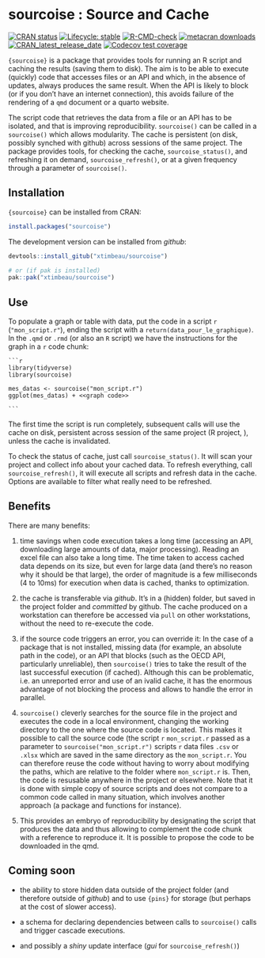 
<!-- README.md is generated from README.Rmd. Please edit that file -->

# sourcoise : Source and Cache

<!-- badges: start -->

[![CRAN
status](https://www.r-pkg.org/badges/version/sourcoise)](https://CRAN.R-project.org/package=sourcoise)
[![Lifecycle:
stable](https://img.shields.io/badge/lifecycle-stable-brightgreen.svg)](https://lifecycle.r-lib.org/articles/stages.html#stable)
[![R-CMD-check](https://github.com/xtimbeau/sourcoise/actions/workflows/R-CMD-check.yaml/badge.svg)](https://github.com/xtimbeau/sourcoise/actions/workflows/R-CMD-check.yaml)
[![metacran
downloads](https://cranlogs.r-pkg.org/badges/sourcoise)](https://cran.r-project.org/package=sourcoise)
[![CRAN_latest_release_date](https://www.r-pkg.org/badges/last-release/sourcoise)](https://cran.r-project.org/package=sourcoise)
[![Codecov test
coverage](https://codecov.io/gh/xtimbeau/sourcoise/graph/badge.svg)](https://app.codecov.io/gh/xtimbeau/sourcoise)
<!-- badges: end -->

`{sourcoise}` is a package that provides tools for running an R script
and caching the results (saving them to disk). The aim is to be able to
execute (quickly) code that accesses files or an API and which, in the
absence of updates, always produces the same result. When the API is
likely to block (or if you don’t have an internet connection), this
avoids failure of the rendering of a `qmd` document or a quarto website.

The script code that retrieves the data from a file or an API has to be
isolated, and that is improving reproducibility. `sourcoise()` can be
called in a `sourcoise()` which allows modularity. The cache is
persistent (on disk, possibly synched with github) across sessions of
the same project. The package provides tools, for checking the cache,
`sourcoise_status()`, and refreshing it on demand,
`sourcoise_refresh()`, or at a given frequency through a parameter of
`sourcoise()`.

## Installation

`{sourcoise}` can be installed from CRAN:

``` r
install.packages("sourcoise")
```

The development version can be installed from *github*:

``` r
devtools::install_gitub("xtimbeau/sourcoise")

# or (if pak is installed)
pak::pak("xtimbeau/sourcoise")
```

## Use

To populate a graph or table with data, put the code in a script `r`
(`"mon_script.r"`), ending the script with a
`return(data_pour_le_graphique)`. In the `.qmd` or `.rmd` (or also an
`R` script) we have the instructions for the graph in a `r` code chunk:

```` qmd
```r
library(tidyverse)
library(sourcoise)

mes_datas <- sourcoise("mon_script.r")
ggplot(mes_datas) + <<graph code>>

```
````

The first time the script is run completely, subsequent calls will use
the cache on disk, persistent across session of the same project (R
project, ), unless the cache is invalidated.

To check the status of cache, just call `sourcoise_status()`. It will
scan your project and collect info about your cached data. To refresh
everything, call `sourcoise_refresh()`, it will execute all scripts and
refresh data in the cache. Options are available to filter what really
need to be refreshed.

## Benefits

There are many benefits:

1.  time savings when code execution takes a long time (accessing an
    API, downloading large amounts of data, major processing). Reading
    an excel file can also take a long time. The time taken to access
    cached data depends on its size, but even for large data (and
    there’s no reason why it should be that large), the order of
    magnitude is a few milliseconds (4 to 10ms) for execution when data
    is cached, thanks to optimization.

2.  the cache is transferable via *github*. It’s in a (hidden) folder,
    but saved in the project folder and *committed* by github. The cache
    produced on a workstation can therefore be accessed via `pull` on
    other workstations, without the need to re-execute the code.

3.  if the source code triggers an error, you can override it: In the
    case of a package that is not installed, missing data (for example,
    an absolute path in the code), or an API that blocks (such as the
    OECD API, particularly unreliable), then `sourcoise()` tries to take
    the result of the last successful execution (if cached). Although
    this can be problematic, i.e. an unreported error and use of an
    ivalid cache, it has the enormous advantage of not blocking the
    process and allows to handle the error in parallel.

4.  `sourcoise()` cleverly searches for the source file in the project
    and executes the code in a local environment, changing the working
    directory to the one where the source code is located. This makes it
    possible to call the source code (the script `r` `mon_script.r`
    passed as a parameter to `sourcoise("mon_script.r")` scripts `r`
    data files `.csv` or `.xlsx` which are saved in the same directory
    as the `mon_script.r`. You can therefore reuse the code without
    having to worry about modifying the paths, which are relative to the
    folder where `mon_script.r` is. Then, the code is resusable anywhere
    in the project or elsewhere. Note that it is done with simple copy
    of source scripts and does not compare to a common code called in
    many situation, which involves another approach (a package and
    functions for instance).

5.  This provides an embryo of reproducibility by designating the script
    that produces the data and thus allowing to complement the code
    chunk with a reference to reproduce it. It is possible to propose
    the code to be downloaded in the qmd.

## Coming soon

- the ability to store hidden data outside of the project folder (and
  therefore outside of *github*) and to use `{pins}` for storage (but
  perhaps at the cost of slower access).

- a schema for declaring dependencies between calls to `sourcoise()`
  calls and trigger cascade executions.

- and possibly a *shiny* update interface (*gui* for
  `sourcoise_refresh()`)
